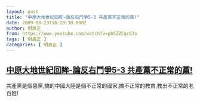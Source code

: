 ```yaml
---
layout: post
title: "中原大地世紀回眸-論反右鬥爭5-3 共產黨不正常的黨!"
date: 2009-08-23T16:20:30.000Z
author: 明居正
from: https://www.youtube.com/watch?v=pb5ZZCqrC3s
tags: [ 明居正 ]
categories: [ 明居正 ]
---
```

<!--1251044430000-->
[中原大地世紀回眸-論反右鬥爭5-3 共產黨不正常的黨!](https://www.youtube.com/watch?v=pb5ZZCqrC3s)
------

<div>
共產黨是個惡黨,搞的中國大陸是個不正常的國家,搞不正常的教育,教出不正常的老百姓!
</div>
